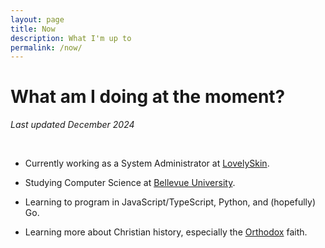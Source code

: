 ```yaml
---
layout: page
title: Now
description: What I'm up to
permalink: /now/
---
```


# What am I doing at the moment?
*Last updated December 2024*

<br/>

- Currently working as a System Administrator at [LovelySkin](https://lovelyskin.com/).

- Studying Computer Science at [Bellevue University](https://bellevue.edu/).

- Learning to program in JavaScript/TypeScript, Python, and (hopefully) Go.

- Learning more about Christian history, especially the [Orthodox](https://www.goarch.org/introduction) faith.